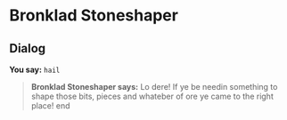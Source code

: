 # Bronklad Stoneshaper


## Dialog

**You say:** `hail`



>**Bronklad Stoneshaper says:** Lo dere! If ye be needin something to shape those bits, pieces and whateber of ore ye came to the right place!
end
